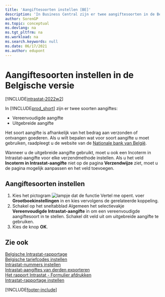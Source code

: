 ```yaml
---
title: 'Aangiftesoorten instellen [BE]'
description: 'In Business Central zijn er twee aangiftesoorten in de Belgische versie: de vereenvoudigde aangifte en de uitgebreide aangifte.'
author: SorenGP
ms.topic: conceptual
ms.devlang: na
ms.tgt_pltfrm: na
ms.workload: na
ms.search.keywords: null
ms.date: 06/17/2021
ms.author: edupont
---
```

# <a name="set-up-declaration-types-in-the-belgian-version"></a>Aangiftesoorten instellen in de Belgische versie

[!INCLUDE[intrastat-2022w2](../../includes/intrastat-2022w2.md)]

In [!INCLUDE[prod_short](../../includes/prod_short.md)] zijn er twee soorten aangiftes:  

- Vereenvoudigde aangifte  
- Uitgebreide aangifte  

Het soort aangifte is afhankelijk van het bedrag aan verzonden of ontvangen goederen. Als u wilt bepalen wat voor soort aangifte u moet gebruiken, raadpleegt u de website van de [Nationale bank van België](https://aka.ms/BelgianNationalBank).  

Wanneer u de uitgebreide aangifte gebruikt, moet u ook een Incoterm in Intrastat-aangifte voor elke verzendmethode instellen. Als u het veld **Incoterm in Intrastat-aangifte** niet op de pagina **Verzendwijze** ziet, moet u de pagina mogelijk aanpassen en het veld toevoegen.

## <a name="to-set-up-declaration-types"></a>Aangiftesoorten instellen

1. Kies het pictogram ![lampje dat de functie Vertel me opent.](../../media/ui-search/search_small.png "Vertel me wat u wilt doen") voer **Grootboekinstellingen** in en kies vervolgens de gerelateerde koppeling.  
2. Schakel op het sneltabblad Algemeen het selectievakje **Vereenvoudigde Intrastat-aangifte** in om een vereenvoudigde aangiftesoort in te stellen. Schakel dit veld uit om uitgebreide aangifte te gebruiken.  
3. Kies de knop **OK**.  

## <a name="see-also"></a>Zie ook

[Belgische Intrastat-rapportage](belgian-intrastat-reporting.md)  
[Belgische tariefcodes instellen](how-to-set-up-belgian-tariff-numbers.md)  
[Intrastat-nummers instellen](how-to-set-up-intrastat-establishment-numbers.md)  
[Intrastat-aangiftes van derden exporteren](how-to-export-intrastat-third-party-declararations.md)  
[Het rapport Intrastat - Formulier afdrukken](how-to-print-the-intrastat-form-report.md)  
[Intrastat-rapportage instellen](../../finance-how-setup-report-intrastat.md)  

[!INCLUDE[footer-include](../../includes/footer-banner.md)]
